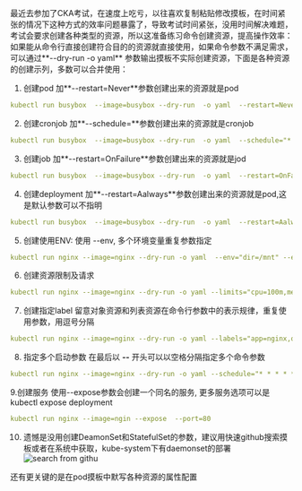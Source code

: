 最近去参加了CKA考试，在速度上吃亏，以往喜欢复制粘贴修改摸板，在时间紧张的情况下这种方式的效率问题暴露了，导致考试时间紧张，没用时间解决难题，考试会要求创建各种类型的资源，所以这准备练习命令创建资源，提高操作效率：
如果能从命令行直接创建符合目的的资源就直接使用，如果命令参数不满足需求，可以通过**--dry-run -o yaml** 参数输出摸板不实际创建资源，下面是各种资源的创建示列，多数可以合并使用：
1. 创建pod
加**--restart=Never**参数创建出来的资源就是pod
```yaml
kubectl run busybox  --image=busybox --dry-run  -o yaml  --restart=Never
```
2. 创建cronjob
加**--schedule=<cron>**参数创建出来的资源就是cronjob
```yaml
kubectl run busybox  --image=busybox --dry-run  -o yaml  --schedule="* * * * *"
```
3. 创建job
加**--restart=OnFailure**参数创建出来的资源就是jod
```yaml
kubectl run busybox  --image=busybox --dry-run  -o yaml  --restart=OnFailure
```
4. 创建deployment
加**--restart=Aalways**参数创建出来的资源就是pod,这是默认参数可以不指明
```yaml
kubectl run busybox  --image=busybox --dry-run  -o yaml  --restart=Aalways
```
5. 创建使用ENV:
使用 --env, 多个环境变量重复参数指定
```yaml
kubectl run nginx --image=nginx --dry-run -o yaml  --env="dir=/mnt" --env="port=80"
```
6. 创建资源限制及请求
```yaml
kubectl run nginx --image=nginx --dry-run -o yaml --limits="cpu=100m,memory=256m" --requests="cpu=100m,memory=100M"  
```
7. 创建指定label
留意对象资源和列表资源在命令行参数中的表示规律，重复使用参数，用逗号分隔
```yaml
kubectl run nginx --image=nginx --dry-run -o yaml --labels="app=nginx,owner=wangyijie,form=cmft"
```
8. 指定多个启动参数
在最后以 **--** 开头可以以空格分隔指定多个命令参数
```yaml
kubectl run nginx --image=nginx --dry-run -o yaml --schedule="* * * * *" --restart=OnFailure --labels="job=who" -- bash echo 123
```
9.创建服务
使用--expose参数会创建一个同名的服务, 更多服务选项可以是kubectl expose deployment
```yaml
kubectl run nginx --image=ngin --expose  --port=80
```
10.  遗憾是没用创建DeamonSet和StatefulSet的参数，建议用快速github搜索摸板或者在系统中获取，kube-system下有daemonset的部署
![search from githu](https://upload-images.jianshu.io/upload_images/6000429-55a2f0301649e32d.png?imageMogr2/auto-orient/strip%7CimageView2/2/w/1240)

还有更关键的是在pod摸板中默写各种资源的属性配置
